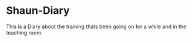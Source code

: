 # Shaun-Diary
This is a Diary about the training thats been going on for a while and in the teaching room. 
